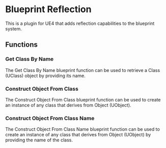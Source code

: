 # Blueprint Reflection

This is a plugin for UE4 that adds reflection capabilities to the blueprint system.

## Functions

### Get Class By Name

The Get Class By Name blueprint function can be used to retrieve a Class (UClass) object by providing its name.

### Construct Object From Class

The Construct Object From Class blueprint function can be used to create an instance of any class that derives from Object (UObject).

### Construct Object From Class Name

The Construct Object From Class Name blueprint function can be used to create an instance of any class that derives from Object (UObject) by providing the name of the class.
